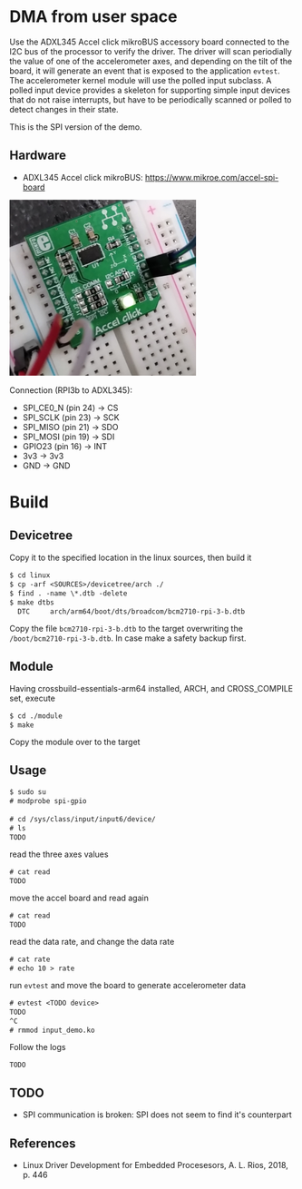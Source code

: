 # DMA from user space

Use the ADXL345 Accel click mikroBUS accessory board connected to the
I2C bus of the processor to verify the driver. The driver will scan
periodially the value of one of the accelerometer axes, and depending
on the tilt of the board, it will generate an event that is exposed to
the application `evtest`. The accelerometer kernel module will use the
polled input subclass. A polled input device provides a skeleton for
supporting simple input devices that do not raise interrupts, but have
to be periodically scanned or polled to detect changes in their state.  

This is the SPI version of the demo.  

## Hardware

- ADXL345 Accel click mikroBUS: https://www.mikroe.com/accel-spi-board

![DC934a Board](../input-subsystem__adxl345-accel-via-i2c-polling/pics/adxl345.png)  

Connection (RPI3b to ADXL345):  
- SPI_CE0_N (pin 24) -> CS
- SPI_SCLK (pin 23) -> SCK
- SPI_MISO (pin 21) -> SDO
- SPI_MOSI (pin 19) -> SDI
- GPIO23 (pin 16) -> INT
- 3v3 -> 3v3
- GND -> GND

# Build

## Devicetree

Copy it to the specified location in the linux sources, then build it  
```
$ cd linux
$ cp -arf <SOURCES>/devicetree/arch ./
$ find . -name \*.dtb -delete
$ make dtbs
  DTC     arch/arm64/boot/dts/broadcom/bcm2710-rpi-3-b.dtb
```
Copy the file `bcm2710-rpi-3-b.dtb` to the target overwriting the `/boot/bcm2710-rpi-3-b.dtb`. In case make a safety backup first.  

## Module

Having crossbuild-essentials-arm64 installed, ARCH, and CROSS_COMPILE set, execute  
```
$ cd ./module
$ make
```
Copy the module over to the target  

## Usage

```
$ sudo su
# modprobe spi-gpio

# cd /sys/class/input/input6/device/
# ls
TODO    
```

read the three axes values  
```
# cat read  
TODO    
```

move the accel board and read again  
```
# cat read
TODO    
```

read the data rate, and change the data rate  
```
# cat rate
# echo 10 > rate
```

run `evtest` and move the board to generate accelerometer data  
```
# evtest <TODO device>
TODO    
^C
# rmmod input_demo.ko
```

Follow the logs   
```
TODO    
```

## TODO

- SPI communication is broken: SPI does not seem to find it's counterpart


## References
* Linux Driver Development for Embedded Procesesors, A. L. Rios, 2018, p. 446  
